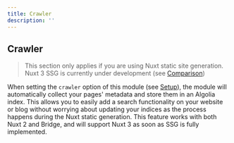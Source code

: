 ```yaml
---
title: Crawler
description: ''
---
```


## Crawler

> This section only applies if you are using Nuxt static site generation.
> Nuxt 3 SSG is currently under development (see [Comparison](https://v3.nuxtjs.org/getting-started/introduction#comparison))

When setting the `crawler` option of this module (see [Setup](/setup#crawler)), the module will automatically collect your pages' metadata and store them in an Algolia index. This allows you to easily add a search functionality on your website or blog without worrying about updating your indices as the process happens during the Nuxt static generation. This feature works with both Nuxt 2 and Bridge, and will support Nuxt 3 as soon as SSG is fully implemented.
